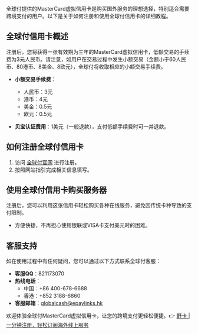 全球付提供的MasterCard虚拟信用卡是购买国外服务的理想选择，特别适合需要跨境支付的用户。以下是关于如何注册和使用全球付信用卡的详细教程。

## 全球付信用卡概述

注册后，您将获得一张有效期为三年的MasterCard虚拟信用卡，低额交易的手续费为3元人民币。请注意，如用户在交易过程中发生小额交易（金额小于60人民币、80港币、8美金、8欧元），全球付将收取相应的小额交易手续费。

- **小额交易手续费**：
  - 人民币：3元
  - 港币：4元
  - 美金：0.5元
  - 欧元：0.5元

- **贝宝认证费用**：1美元（一般退款），支付低额手续费时可一并退款。

## 如何注册全球付信用卡

1. 访问 [全球付官网](https://bit.ly/bewildcard) 进行注册。
2. 按照网站指引完成相关信息填写。

## 使用全球付信用卡购买服务器

注册后，您可以利用这张信用卡轻松购买各种在线服务，避免因传统卡种导致的支付限制。

- 方便快捷，不再担心使用银联或VISA卡支付美元时的困难。

## 客服支持

如在使用过程中有任何疑问，您可以通过以下方式联系全球付客服：
- **客服QQ**：821173070
- **热线电话**：
  - 中国：+86 400-678-6688
  - 香港：+852 3188-6860
- **客服邮箱**：globalcash@epaylinks.hk

欢迎体验全球付MasterCard虚拟信用卡，让您的跨境支付更轻松便捷。👉 [野卡 | 一分钟注册，轻松订阅海外线上服务](https://bit.ly/bewildcard)